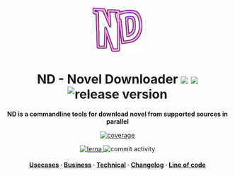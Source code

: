 <p align="center">
  <img src="./docs/assets/icon.png" width="120px">
</p>

<!-- Title -->
<h1 align="center">
  ND - Novel Downloader

  <img src="https://simpleicons.org/icons/typescript.svg" width="24px">
  <img src="https://simpleicons.org/icons/webpack.svg" width="24px">

  <img alt="release version" src="https://img.shields.io/github/v/release/kamontat/nd?include_prereleases&logo=github&logoColor=white&sort=semver&style=flat-square">
</h1>

<!-- description -->
<p align="center">
  <strong>ND is a commandline tools for download novel from supported sources in parallel</strong>
</p>

<!-- CI/CD badge -->
<p align="center">
  <a href="https://codecov.io/gh/kamontat/nd">
    <img alt="coverage" src="https://img.shields.io/codecov/c/github/kamontat/nd?logo=codecov&logoColor=white&style=flat-square" />
  </a>
</p>

<p align="center">
  <a href="https://lerna.js.org/">
    <img alt="lerna" src="https://img.shields.io/badge/maintained%20with-lerna-cc00ff.svg?style=flat-square">
  </a>
  <img alt="commit activity" src="https://img.shields.io/github/commit-activity/m/kamontat/nd?style=flat-square">
</p>

<!-- Internal link -->
<h4 align="center">
  <a href="docs/Usecases.md">Usecases</a>
  <span> · </span>
  <a href="docs/Business.md">Business</a>
  <span> · </span>
  <a href="docs/Technical.md">Technical</a>
  <span> · </span>
  <a href="docs/reports/CHANGELOG.md">Changelog</a>
  <span> · </span>
  <a href="docs/reports/loc">Line of code</a>
</h4>
